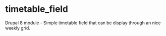 # timetable_field
Drupal 8 module - Simple timetable field that can be display through an nice weekly grid.
